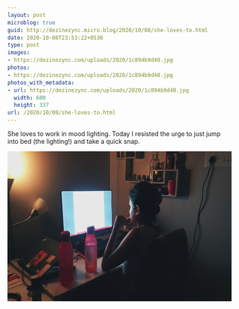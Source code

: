 ```yaml
---
layout: post
microblog: true
guid: http://dezinezync.micro.blog/2020/10/08/she-loves-to.html
date: 2020-10-08T23:53:22+0530
type: post
images:
- https://dezinezync.com/uploads/2020/1c894b9d40.jpg
photos:
- https://dezinezync.com/uploads/2020/1c894b9d40.jpg
photos_with_metadata:
- url: https://dezinezync.com/uploads/2020/1c894b9d40.jpg
  width: 600
  height: 337
url: /2020/10/08/she-loves-to.html
---
```

She loves to work in mood lighting. Today I resisted the urge to just jump into bed (the lighting!) and take a quick snap. 

<img src="uploads/2020/1c894b9d40.jpg" width="600" height="337" alt="Photo of my wife while she works at her desk." />
